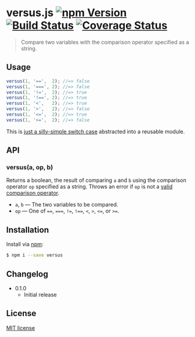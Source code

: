 # versus.js [![npm Version](http://img.shields.io/npm/v/versus.svg?style=flat)](https://www.npmjs.org/package/versus) [![Build Status](https://img.shields.io/travis/yuanqing/versus.svg?style=flat)](https://travis-ci.org/yuanqing/versus) [![Coverage Status](https://img.shields.io/coveralls/yuanqing/versus.svg?style=flat)](https://coveralls.io/r/yuanqing/versus)

> Compare two variables with the comparison operator specified as a string.

## Usage

```js
versus(1, '==',  2); //=> false
versus(1, '===', 2); //=> false
versus(1, '!=',  2); //=> true
versus(1, '!==', 2); //=> true
versus(1, '<',   2); //=> true
versus(1, '>',   2); //=> false
versus(1, '<=',  2); //=> true
versus(1, '>=',  2); //=> false
```

This is [just a silly-simple switch case](https://github.com/yuanqing/versus/blob/master/index.js) abstracted into a reusable module.

## API

### versus(a, op, b)

Returns a boolean, the result of comparing `a` and `b` using the comparison operator `op` specified as a string. Throws an error if `op` is not a [valid comparison operator](https://developer.mozilla.org/en-US/docs/Web/JavaScript/Guide/Expressions_and_Operators#Comparison_operators).

- `a`, `b` &mdash; The two variables to be compared.
- `op` &mdash; One of `==`, `===`, `!=`, `!==`, `<`, `>`, `<=`, or `>=`.

## Installation

Install via [npm](https://www.npmjs.org/):

```bash
$ npm i --save versus
```

## Changelog

- 0.1.0
  - Initial release

## License

[MIT license](https://github.com/yuanqing/versus/blob/master/LICENSE)
